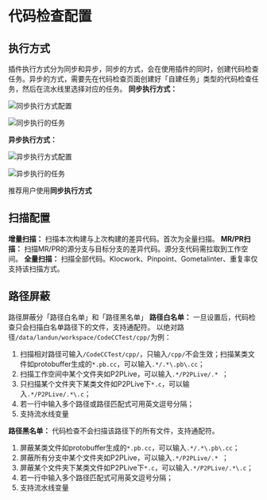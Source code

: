 # 代码检查配置

## 执行方式
插件执行方式分为同步和异步，同步的方式，会在使用插件的同时，创建代码检查任务。异步的方式，需要先在代码检查页面创建好「自建任务」类型的代码检查任务，然后在流水线里选择对应的任务。
**同步执行方式：**

![同步执行方式配置](../../assets/image-codecc-sync-config.png)

![同步执行的任务](../../assets/image-codecc-asynchronize.png)

**异步执行方式：**

![异步执行方式配置](../../assets/image-codecc-async-config.png)

![异步执行的任务](../../assets/image-codecc-asynchronize.png)

推荐用户使用**同步执行方式**

## 扫描配置
**增量扫描：** 扫描本次构建与上次构建的差异代码。首次为全量扫描。
**MR/PR扫描：** 扫描MR/PR的源分支与目标分支的差异代码。源分支代码需拉取到工作空间。
**全量扫描：** 扫描全部代码。Klocwork、Pinpoint、Gometalinter、重复率仅支持该扫描方式。 

## 路径屏蔽
路径屏蔽分「路径白名单」和「路径黑名单」
**路径白名单：** 一旦设置后，代码检查只会扫描白名单路径下的文件，支持通配符。
以绝对路径`/data/landun/workspace/CodeCCTest/cpp/`为例：
1. 扫描相对路径可输入`/CodeCCTest/cpp/`，只输入`/cpp/`不会生效；扫描某类文件如protobuffer生成的`*.pb.cc`，可以输入`.*/.*\.pb\.cc`；
2. 扫描工作空间中某个文件夹如P2PLive，可以输入`.*/P2PLive/.* `；
3. 只扫描某个文件夹下某类文件如P2PLive下`*.c`，可以输入`.*/P2PLive/.*\.c`；
4. 若一行中输入多个路径或路径匹配式可用英文逗号分隔；
5. 支持流水线变量
   
**路径黑名单：** 代码检查不会扫描该路径下的所有文件，支持通配符。
1. 屏蔽某类文件如protobuffer生成的`*.pb.cc`，可以输入`.*/.*\.pb\.cc`；
2. 屏蔽所有分支中某个文件夹如P2PLive，可以输入`.*/P2PLive/.* `；
3. 屏蔽某个文件夹下某类文件如P2PLive下`*.c`，可以输入`.*/P2PLive/.*\.c`；
4. 若一行中输入多个路径匹配式可用英文逗号分隔；
5. 支持流水线变量